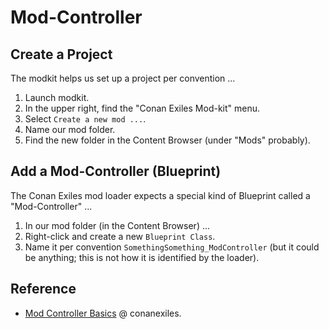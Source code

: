 # Mod-Controller

## Create a Project

The modkit helps us set up a project per convention ...

1. Launch modkit.
2. In the upper right, find the "Conan Exiles Mod-kit" menu.
3. Select `Create a new mod ...`.
4. Name our mod folder.
5. Find the new folder in the Content Browser (under "Mods" probably).

## Add a Mod-Controller (Blueprint)

The Conan Exiles mod loader expects a special kind of Blueprint called a "Mod-Controller" ...

1. In our mod folder (in the Content Browser) ...
2. Right-click and create a new `Blueprint Class`.
3. Name it per convention `SomethingSomething_ModController` (but it could be anything; this is not how it is identified by the loader).

## Reference

- [Mod Controller Basics](https://www.conanexiles.com/wp-content/wiki/2685370865.html) @ conanexiles.
